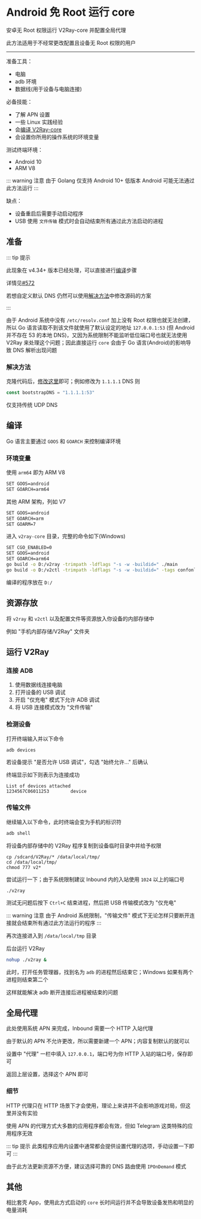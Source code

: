 # Android 免 Root 运行 core

安卓无 Root 权限运行 V2Ray-core 并配置全局代理

此方法适用于不经常更改配置且设备无 Root 权限的用户
___

准备工具：

* 电脑
* adb 环境
* 数据线(用于设备与电脑连接)

必备技能：

* 了解 APN 设置
* 一些 Linux 实践经验
* 会[编译 V2Ray-core](https://www.v2fly.org/developer/intro/compile.html#%E5%A4%9A%E7%A7%8D%E6%9E%84%E5%BB%BA%E6%96%B9%E5%BC%8F)
* 会设置你所用的操作系统的环境变量

测试终端环境：

* Android 10
* ARM V8

::: warning 注意
由于 Golang 仅支持 Android 10+ 低版本 Android 可能无法通过此方法运行
:::

缺点：

* 设备重启后需要手动启动程序
* USB 使用 `文件传输` 模式时会自动结束所有通过此方法启动的进程

## 准备

::: tip 提示

此现象在 v4.34+ 版本已经处理，可以直接进行[编译](#编译)步骤

详情见[#572](https://github.com/v2fly/v2ray-core/pull/572)

若想自定义默认 DNS 仍然可以使用[解决方法](#解决方法)中修改源码的方案

:::

由于 Android 系统中没有 `/etc/resolv.conf` 加上没有 Root 权限也就无法创建，所以 Go 语言读取不到该文件就使用了默认设定的地址 `127.0.0.1:53` (但 Android 并不存在 53 的本地 DNS)，又因为系统限制不能监听低位端口号也就无法使用
V2Ray 来处理这个问题；因此直接运行 `core` 会由于 Go 语言(Android)的影响导致 DNS 解析出现问题

### 解决方法

克隆代码后，[修改这里](https://github.com/v2fly/v2ray-core/blob/master/infra/conf/dns_bootstrap_android.go#L10)即可；例如修改为 `1.1.1.1` DNS 则

```go
const bootstrapDNS = "1.1.1.1:53"
```
仅支持传统 UDP DNS

## 编译

Go 语言主要通过 `GOOS` 和 `GOARCH` 来控制编译环境

### 环境变量

使用 `arm64` 即为 ARM V8

```bash
SET GOOS=android
SET GOARCH=arm64
```

其他 ARM 架构，列如 V7

```bash
SET GOOS=android
SET GOARCH=arm
SET GOARM=7
```

进入 `v2ray-core` 目录，完整的命令如下(Windows)

```bash
SET CGO_ENABLED=0
SET GOOS=android
SET GOARCH=arm64
go build -o D:/v2ray -trimpath -ldflags "-s -w -buildid=" ./main
go build -o D:/v2ctl -trimpath -ldflags "-s -w -buildid=" -tags confonly ./infra/control/main
```

编译的程序放在 `D:/`

## 资源存放

将 `v2ray` 和 `v2ctl` 以及配置文件等资源放入你设备的内部存储中

例如 "手机内部存储/V2Ray" 文件夹

## 运行 V2Ray

### 连接 ADB

1. 使用数据线连接电脑
2. 打开设备的 USB 调试
3. 开启 "仅充电" 模式下允许 ADB 调试
4. 将 USB 连接模式改为 "文件传输"

### 检测设备

打开终端输入并以下命令

```bash
adb devices
```

若设备提示 "是否允许 USB 调试"，勾选 "始终允许..." 后确认

终端显示如下则表示为连接成功

```
List of devices attached
1234567C06011253        device
```

### 传输文件

继续输入以下命令，此时终端会变为手机的标识符

```bash
adb shell
```

将设备内部存储中的 V2Ray 程序复制到设备临时目录中并给予权限

```
cp /sdcard/V2Ray/* /data/local/tmp/
cd /data/local/tmp/
chmod 777 v2*
```

尝试运行一下；由于系统限制建议 Inbound 内的入站使用 `1024` 以上的端口号

```
./v2ray
```

测试无问题后按下 `Ctrl+C` 结束进程，然后把 USB 传输模式改为 "仅充电"

::: warning 注意
由于 Android 系统限制，"传输文件" 模式下无论怎样只要断开连接就会结束所有通过此方法运行的程序
:::

再次连接进入到 `/data/local/tmp` 目录

后台运行 V2Ray

```bash
nohup ./v2ray &
```

此时，打开任务管理器，找到名为 `adb` 的进程然后结束它；Windows 如果有两个进程则结束第二个

这样就能解决 adb 断开连接后进程被结束的问题

## 全局代理

此处使用系统 APN 来完成，Inbound 需要一个 HTTP 入站代理

由于默认的 APN 不允许更改，所以需要新建一个 APN；内容复制默认的就可以

设置中 "代理" 一栏中填入 `127.0.0.1`，端口号为你 HTTP 入站的端口号，保存即可

返回上层设置，选择这个 APN 即可

### 细节

HTTP 代理只在 HTTP 场景下才会使用，理论上来讲并不会影响游戏对局，但这里并没有实验

使用 APN 的代理方式大多数的应用程序都会有效，但如 Telegram 这类特殊的应用程序无效

::: tip 提示
此类程序应用内设置中通常都会提供设置代理的选项，手动设置一下即可
:::

由于此方法更新资源不方便，建议选择可靠的 DNS 路由使用 `IPOnDemand` 模式

## 其他

相比套壳 App，使用此方式启动的 `core` 长时间运行并不会导致设备发热和明显的电量消耗

